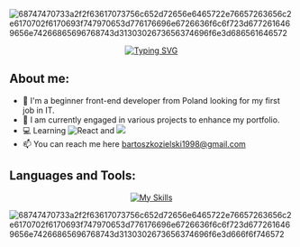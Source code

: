 ![68747470733a2f2f63617073756c652d72656e6465722e76657263656c2e6170702f6170693f747970653d776176696e6726636f6c6f723d6772616469656e74266865696768743d3130302673656374696f6e3d686561646572](https://github.com/m3riadoc/m3riadoc/assets/129390881/deb18869-4963-45c7-87de-7c6d0b6e6a81)


<div align="center">
  <a href="https://git.io/typing-svg">
    <img src="https://readme-typing-svg.demolab.com?font=Fira+Code&duration=2000&pause=300&random=false&size=30&center=true&width=435&lines=Hello+there!;I'm+Bartosz+Kozielski+" alt="Typing SVG">
  </a>
</div>


<h2>About me:</h2>

-  🔭 I'm a beginner front-end developer from Poland looking for my first job in IT.
-  🌱 I am currently engaged in various projects to enhance my portfolio.
-  💻 Learning <img src="https://img.shields.io/badge/react-%2320232a.svg?style=for-the-badge&logo=react&logoColor=%2361DAFB" alt="React"/> and <img src="https://img.shields.io/badge/Node%20js-339933?style=for-the-badge&logo=nodedotjs&logoColor=white">
-  📫 You can reach me here bartoszkozielski1998@gmail.com


<h2>Languages and Tools:</h2>

<div align="center">
    <a href="https://skillicons.dev">
        <img src="https://skillicons.dev/icons?i=html,css,js,bootstrap,github" alt="My Skills"/>
    </a>
</div>

![68747470733a2f2f63617073756c652d72656e6465722e76657263656c2e6170702f6170693f747970653d776176696e6726636f6c6f723d6772616469656e74266865696768743d3130302673656374696f6e3d666f6f746572](https://github.com/m3riadoc/m3riadoc/assets/129390881/4a407434-1f60-4063-ac1f-054847f471e5)
